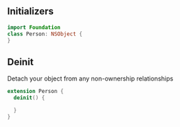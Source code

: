Initializers
-----

~~~swift
import Foundation
class Person: NSObject {
}
~~~

Deinit
-----

Detach your object from any non-ownership relationships

~~~swift
extension Person {
  deinit() {

  }
}
~~~
